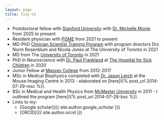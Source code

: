 ```yaml
---
layout: page
title: Tiny CV
---
```


* Postdoctoral fellow with [Stanford University](https://med.stanford.edu/) with [Dr. Michelle Monje](https://med.stanford.edu/monje-lab.html) from 2025 to present
* Resident physician with [PGME](https://pgme.utoronto.ca/) from 2021 to present
* MD-PhD [Clinician Scientist Training Program](https://md.utoronto.ca/mdphd) with program directors Drs Norm Rosenblum and Nicola Jones at The University of Toronto in 2021 
* MD from The [University of Toronto](https://md.utoronto.ca/md-program) in 2021
* PhD in Neuroscience with [Dr. Paul Frankland](https://www.jflab.ca/) at [The Hospital for Sick Children](http://www.sickkids.ca/) in 2020
* Junior Fellow at [Massey College](http://www.masseycollege.ca) from 2012-2017
* MSc in Medical Biophysics completed with [Dr. Jason Lerch](http://medbio.utoronto.ca/faculty/lerch.html) at the Mouse Imaging Centre in 2013 - elaborated on [here]({% post_url 2014-07-29-msc %}). 
* BSc in Medical and Health Physics from [McMaster University](https://www.mcmaster.ca/) in 2011 - I outlined the program [here]({% post_url 2014-07-28-bsc %}).
* Links to my:
    * [Google scholar]({{ site.author.google_scholar }})
    * [ORCID]({{ site.author.orcid }})